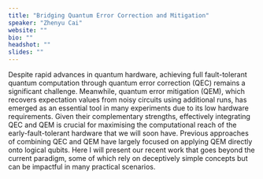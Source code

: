 ```yaml
---
title: "Bridging Quantum Error Correction and Mitigation"
speaker: "Zhenyu Cai"
website: ""
bio: ""
headshot: ""
slides: ""
---
```


Despite rapid advances in quantum hardware, achieving full fault-tolerant quantum computation through quantum error correction (QEC) remains a significant challenge. Meanwhile, quantum error mitigation (QEM), which recovers expectation values from noisy circuits using additional runs, has emerged as an essential tool in many experiments due to its low hardware requirements. Given their complementary strengths, effectively integrating QEC and QEM is crucial for maximising the computational reach of the early-fault-tolerant hardware that we will soon have. Previous approaches of combining QEC and QEM have largely focused on applying QEM directly onto logical qubits. Here I will present our recent work that goes beyond the current paradigm, some of which rely on deceptively simple concepts but can be impactful in many practical scenarios.
